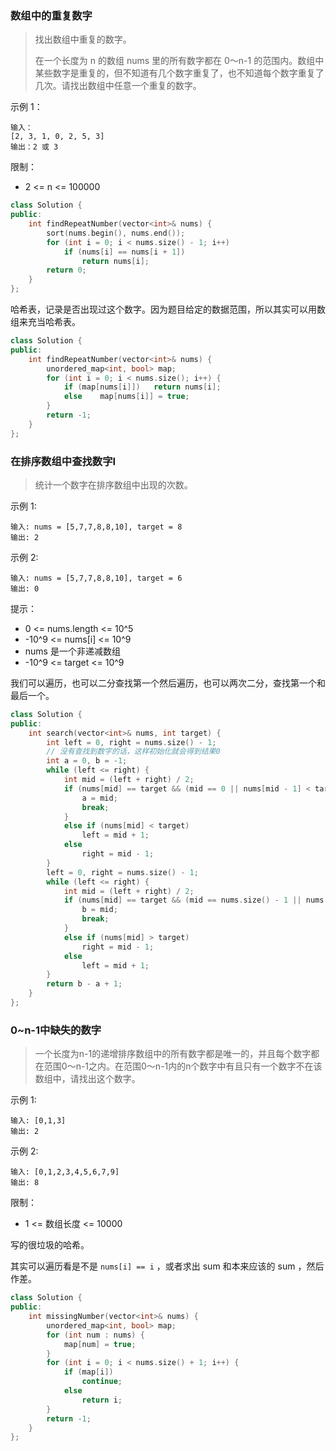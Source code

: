 ### 数组中的重复数字

> 找出数组中重复的数字。
>
> 在一个长度为 n 的数组 nums 里的所有数字都在 0～n-1 的范围内。数组中某些数字是重复的，但不知道有几个数字重复了，也不知道每个数字重复了几次。请找出数组中任意一个重复的数字。

示例 1：

```
输入：
[2, 3, 1, 0, 2, 5, 3]
输出：2 或 3 
```


限制：

- 2 <= n <= 100000

```cpp
class Solution {
public:
    int findRepeatNumber(vector<int>& nums) {
        sort(nums.begin(), nums.end());
        for (int i = 0; i < nums.size() - 1; i++)
            if (nums[i] == nums[i + 1])
                return nums[i];
        return 0;
    }
};
```

哈希表，记录是否出现过这个数字。因为题目给定的数据范围，所以其实可以用数组来充当哈希表。

```cpp
class Solution {
public:
    int findRepeatNumber(vector<int>& nums) {
        unordered_map<int, bool> map;
        for (int i = 0; i < nums.size(); i++) {
            if (map[nums[i]])   return nums[i];
            else    map[nums[i]] = true;
        }
        return -1;
    }
};
```

### 在排序数组中查找数字Ⅰ

> 统计一个数字在排序数组中出现的次数。

示例 1:

```
输入: nums = [5,7,7,8,8,10], target = 8
输出: 2
```

示例 2:

```
输入: nums = [5,7,7,8,8,10], target = 6
输出: 0
```


提示：

- 0 <= nums.length <= 10^5
- -10^9 <= nums[i] <= 10^9
- nums 是一个非递减数组
- -10^9 <= target <= 10^9

我们可以遍历，也可以二分查找第一个然后遍历，也可以两次二分，查找第一个和最后一个。

```cpp
class Solution {
public:
    int search(vector<int>& nums, int target) {
        int left = 0, right = nums.size() - 1;
        // 没有查找到数字的话，这样初始化就会得到结果0
        int a = 0, b = -1;
        while (left <= right) {
            int mid = (left + right) / 2;
            if (nums[mid] == target && (mid == 0 || nums[mid - 1] < target)) {
                a = mid;
                break;
            }
            else if (nums[mid] < target)
                left = mid + 1;
            else
                right = mid - 1;
        }
        left = 0, right = nums.size() - 1;
        while (left <= right) {
            int mid = (left + right) / 2;
            if (nums[mid] == target && (mid == nums.size() - 1 || nums[mid + 1] > target)) {
                b = mid;
                break;
            }
            else if (nums[mid] > target)
                right = mid - 1;
            else
                left = mid + 1;
        }
        return b - a + 1;
    }
};
```

### 0~n-1中缺失的数字

> 一个长度为n-1的递增排序数组中的所有数字都是唯一的，并且每个数字都在范围0～n-1之内。在范围0～n-1内的n个数字中有且只有一个数字不在该数组中，请找出这个数字。

示例 1:

```
输入: [0,1,3]
输出: 2
```

示例 2:

```
输入: [0,1,2,3,4,5,6,7,9]
输出: 8
```


限制：

- 1 <= 数组长度 <= 10000

写的很垃圾的哈希。

其实可以遍历看是不是 `nums[i] == i` ，或者求出 sum 和本来应该的 sum ，然后作差。

```cpp
class Solution {
public:
    int missingNumber(vector<int>& nums) {
        unordered_map<int, bool> map;
        for (int num : nums) {
            map[num] = true;
        }
        for (int i = 0; i < nums.size() + 1; i++) {
            if (map[i])
                continue;
            else
                return i;
        }
        return -1;
    }
};
```

